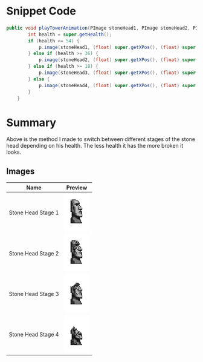 
# Snippet Code
```java
public void playTowerAnimation(PImage stoneHead1, PImage stoneHead2, PImage stoneHead3, PImage stoneHead4, int loop) {
        int health = super.getHealth();
        if (health >= 54) {
            p.image(stoneHead1, (float) super.getXPos(), (float) super.getYPos());
        } else if (health >= 36) {
            p.image(stoneHead2, (float) super.getXPos(), (float) super.getYPos());
        } else if (health >= 18) {
            p.image(stoneHead3, (float) super.getXPos(), (float) super.getYPos());
        } else {
            p.image(stoneHead4, (float) super.getXPos(), (float) super.getYPos());
        }
    }
```

# Summary
Above is the method I made to switch between different stages of the stone head depending on his health. The less health it has the more broken it looks. 

## Images

| Name             | Preview                          |
|------------------|----------------------------------|
| Stone Head Stage 1   | ![Stone Head Stage 1](StoneHead1.png)   |
| Stone Head Stage 2  | ![Stone Head Stage 2](StoneHead2.png)   |
| Stone Head Stage 3   | ![Stone Head Stage 3](StoneHead3.png)   |
| Stone Head Stage 4   | ![Stone Head Stage 4](StoneHead4.png)   |

